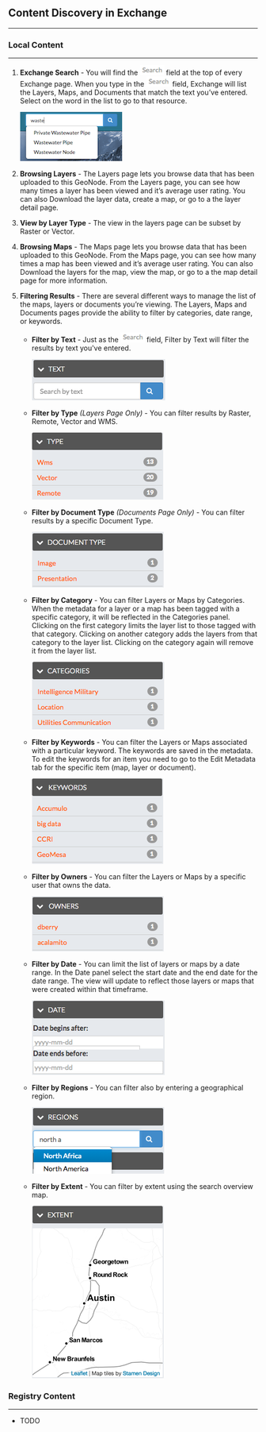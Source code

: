 ## Content Discovery in Exchange
---
### Local Content
---
1. __Exchange Search__ - You will find the ![search-field](img/discovery/search-field.png) field at the top of every Exchange page. When you type in the ![search-field](img/discovery/search-field.png) field, Exchange will list the Layers, Maps, and Documents that match the text you’ve entered. Select on the word in the list to go to that resource.

    ![example-search](img/discovery/example-search.png)

2. __Browsing Layers__ - The Layers page lets you browse data that has been uploaded to this GeoNode. From the Layers page, you can see how many times a layer has been viewed and it’s average user rating. You can also Download the layer data, create a map, or go to a the layer detail page.

3. __View by Layer Type__ - The view in the layers page can be subset by Raster or Vector.

4. __Browsing Maps__ - The Maps page lets you browse data that has been uploaded to this GeoNode. From the Maps page, you can see how many times a map has been viewed and it’s average user rating. You can also Download the layers for the map, view the map, or go to a the map detail page for more information.

5. __Filtering Results__ - There are several different ways to manage the list of the maps, layers or documents you’re viewing. The Layers, Maps and Documents pages provide the ability to filter by categories, date range, or keywords.

    * __Filter by Text__ - Just as the ![search-field](img/discovery/search-field.png) field, Filter by Text will filter the results by text you've entered.

        ![filter-text](img/discovery/filter-text.png)

    * __Filter by Type__ _(Layers Page Only)_ - You can filter results by Raster, Remote, Vector and WMS.

        ![filter-type](img/discovery/filter-type.png)

    * __Filter by Document Type__ _(Documents Page Only)_ - You can filter results by a specific Document Type.

        ![filter-document-type](img/discovery/filter-document-type.png)

    * __Filter by Category__ - You can filter Layers or Maps by Categories. When the metadata for a layer or a map has been tagged with a specific category, it will be reflected in the Categories panel. Clicking on the first category limits the layer list to those tagged with that category. Clicking on another category adds the layers from that category to the layer list. Clicking on the category again will remove it from the layer list.

        ![filter-categories](img/discovery/filter-categories.png)

    * __Filter by Keywords__ - You can filter the Layers or Maps associated with a particular keyword. The keywords are saved in the metadata. To edit the keywords for an item you need to go to the Edit Metadata tab for the specific item (map, layer or document).

        ![filter-keywords](img/discovery/filter-keywords.png)

    * __Filter by Owners__ - You can filter the Layers or Maps by a specific user that owns the data.

        ![filter-owners](img/discovery/filter-owners.png)

    * __Filter by Date__ - You can limit the list of layers or maps by a date range. In the Date panel select the start date and the end date for the date range. The view will update to reflect those layers or maps that were created within that timeframe.

        ![filter-date](img/discovery/filter-date.png)

    * __Filter by Regions__ - You can filter also by entering a geographical region.

        ![filter-regions](img/discovery/filter-regions.png)

    * __Filter by Extent__ - You can filter by extent using the search overview map.

        ![filter-extent](img/discovery/filter-extent.png)

### Registry Content
---
* TODO
